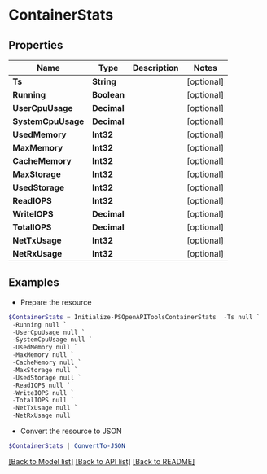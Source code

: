 # ContainerStats
## Properties

Name | Type | Description | Notes
------------ | ------------- | ------------- | -------------
**Ts** | **String** |  | [optional] 
**Running** | **Boolean** |  | [optional] 
**UserCpuUsage** | **Decimal** |  | [optional] 
**SystemCpuUsage** | **Decimal** |  | [optional] 
**UsedMemory** | **Int32** |  | [optional] 
**MaxMemory** | **Int32** |  | [optional] 
**CacheMemory** | **Int32** |  | [optional] 
**MaxStorage** | **Int32** |  | [optional] 
**UsedStorage** | **Int32** |  | [optional] 
**ReadIOPS** | **Int32** |  | [optional] 
**WriteIOPS** | **Decimal** |  | [optional] 
**TotalIOPS** | **Decimal** |  | [optional] 
**NetTxUsage** | **Int32** |  | [optional] 
**NetRxUsage** | **Int32** |  | [optional] 

## Examples

- Prepare the resource
```powershell
$ContainerStats = Initialize-PSOpenAPIToolsContainerStats  -Ts null `
 -Running null `
 -UserCpuUsage null `
 -SystemCpuUsage null `
 -UsedMemory null `
 -MaxMemory null `
 -CacheMemory null `
 -MaxStorage null `
 -UsedStorage null `
 -ReadIOPS null `
 -WriteIOPS null `
 -TotalIOPS null `
 -NetTxUsage null `
 -NetRxUsage null
```

- Convert the resource to JSON
```powershell
$ContainerStats | ConvertTo-JSON
```

[[Back to Model list]](../README.md#documentation-for-models) [[Back to API list]](../README.md#documentation-for-api-endpoints) [[Back to README]](../README.md)

